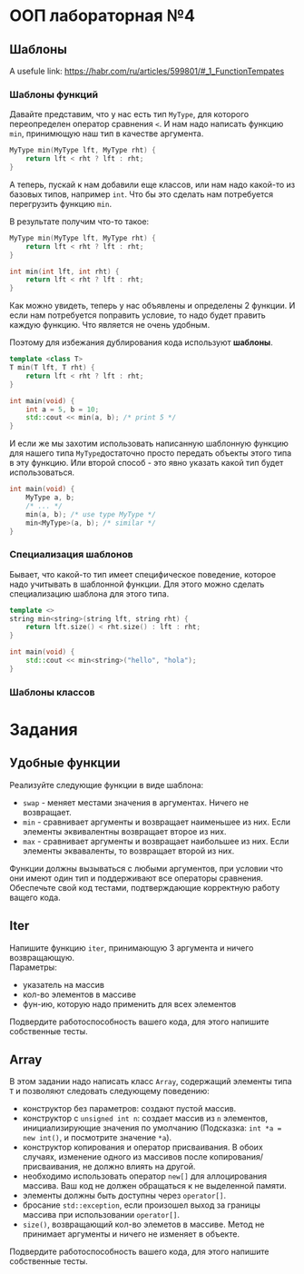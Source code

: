 # ООП лабораторная №4

## Шаблоны

A usefule link: https://habr.com/ru/articles/599801/#_1_FunctionTempates

### Шаблоны функций

Давайте представим, что у нас есть тип `MyType`, для которого переопределен оператор сравнения `<`.
И нам надо написать функцию `min`, принимющую наш тип в качестве аргумента.

```c++
MyType min(MyType lft, MyType rht) {
    return lft < rht ? lft : rht;
}
```

А теперь, пускай к нам добавили еще классов, или нам надо какой-то из
базовых типов, например `int`. Что бы это сделать нам потребуется
перегрузить функцию `min`.

В результате получим что-то такое:

```c++
MyType min(MyType lft, MyType rht) {
    return lft < rht ? lft : rht;
}

int min(int lft, int rht) {
    return lft < rht ? lft : rht;
}
```

Как можно увидеть, теперь у нас объявлены и определены 2 функции.
И если нам потребуется поправить условие, то надо будет править
каждую функцию. Что является не очень удобным.

Поэтому для избежания дублирования кода используют **шаблоны**.

```c++
template <class T>
T min(T lft, T rht) {
    return lft < rht ? lft : rht;
}

int main(void) {
    int a = 5, b = 10;
    std::cout << min(a, b); /* print 5 */
}
```

И если же мы захотим использовать написанную шаблонную функцию для нашего
типа `MyType`достаточно просто передать объекты этого типа в эту функцию.
Или второй способ - это явно указать какой тип будет использоваться.

```c++
int main(void) {
    MyType a, b;
    /* ... */
    min(a, b); /* use type MyType */
    min<MyType>(a, b); /* similar */
}
```

### Специализация шаблонов

Бывает, что какой-то тип имеет специфическое поведение, которое надо учитывать
в шаблонной функции. Для этого можно сделать специализацию шаблона для этого типа.

```c++
template <>
string min<string>(string lft, string rht) {
    return lft.size() < rht.size() : lft : rht;
}

int main(void) {
    std::cout << min<string>("hello", "hola");
}
```

### Шаблоны классов

# Задания

## Удобные функции

Реализуйте следующие функции в виде шаблона:
- `swap` - меняет местами значения в аргументах. Ничего не возвращает.
- `min` - сравнивает аргументы и возвращает наименьшее из них.
Если элементы эквивалентны возвращает второе из них.
- `max` - cравнивает аргументы и возвращает наибольшее из них.
Если элементы экваваленты, то возвращает второй из них.

Функции должны вызываться с любыми аргументов, при условии что они
имеют один тип и поддерживают все операторы сравнения. Обеспечьте
свой код тестами, подтверждающие корректную работу ващего кода.

## Iter

Напишите функцию `iter`, принимающую 3 аргумента и ничего возвращающую.  
Параметры:
 - указатель на массив
 - кол-во элементов в массиве
 - фун-ию, которую надо применить для всех элементов

Подвердите работоспособность вашего кода, для этого напишите собственные тесты.

## Array

В этом задании надо написать класс `Array`, содержащий элементы типа `T` и
позволяют следовать следующему поведению:
 - конструктор без параметров: создают пустой массив.
 - конструктор с `unsigned int n`: создает массив из `n` элементов,
 инициализирующие значения по умолчанию (Подсказка: `int *a = new int()`,
 и посмотрите значение `*a`).
 - конструктор копирования и оператор присваивания. В обоих случаях,
 изменение одного из массивов после копирования/присваивания,
 не должно влиять на другой.
 - необходимо использовать оператор `new[]` для аллоцирования массива.
 Ваш код не должен обращаться к не выделенной памяти.
 - элементы должны быть доступны через `operator[]`.
 - бросание `std::exception`, если произошел выход за границы массива
 при использовании `operator[]`.
 - `size()`, возвращающий кол-во элеметов в массиве.
 Метод не принимает аргументы и ничего не изменяет в объекте.

Подвердите работоспособность вашего кода, для этого напишите собственные тесты.